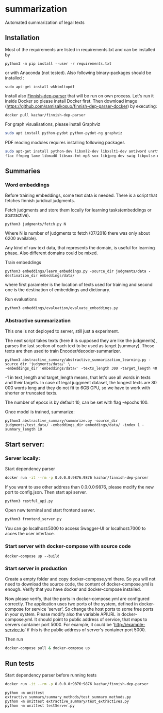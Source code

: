 # summarization
Automated summarization of legal texts

## Installation
Most of the requirements are listed in requirements.txt and can be installed by
```
python3 -m pip install --user -r requirements.txt
```
or with Anaconda (not tested).
Also following binary-packages should be installed :
```
sudo apt-get install wkhtmltopdf
```

Install also [Finnish-dep-parser](http://turkunlp.github.io/Finnish-dep-parser/) that will be run on own process.
Let's run it inside Docker so please install Docker first.
Then download image (https://github.com/samisalkosuo/finnish-dep-parser-docker)
by executing:
```
docker pull kazhar/finnish-dep-parser
```

For graph visualisations, please install Graphviz
```bash
sudo apt install python-pydot python-pydot-ng graphviz
```
PDF reading modules requires installing following packages
```bash
sudo apt-get install python-dev libxml2-dev libxslt1-dev antiword unrtf poppler-utils pstotext tesseract-ocr \
flac ffmpeg lame libmad0 libsox-fmt-mp3 sox libjpeg-dev swig libpulse-dev
```

## Summaries

### Word embeddings

Before training embeddings, some text data is needed. There is a script that fetches finnish juridical judgments.

Fetch judgments and store them locally for learning tasks(embeddings or abstractive).
```
python3 judgments/fetch.py N
```
Where N is number of judgments to fetch (07/2018 there was only about 6200 available).

Any kind of raw text data, that represents the domain, is useful for learning phase. Also different
domains could be mixed.

Train embeddings

```
python3 embeddings/learn_embeddings.py -source_dir judgments/data -destination_dir embeddings/data/
```
where first parameter is the location of texts used for training and second one is the destination of embeddings and dictionary.

Run evaluations
```bash
python3 embeddings/evaluation/evaluate_embeddings.py 
```

### Abstractive summarization
This one is not deployed to server, still just a experiment.

The next script takes texts (here it is supposed they are like the judgments), parses the last section
of each text to be used as target (summary). Those texts are then used to train Encoder/decoder-summarizer.
```
python3 abstractive_summary/abstractive_summarization_learning.py -source_dir 'judgments/data/' \
-embeddings_dir 'embeddings/data/' -texts_length 300 -target_length 40
```
-1 in text_length and target_length means, that let's use all words in texts and their targets. 
In case of legal juggment dataset, the longest texts are 80 000 words long and they do not fit to 6GB GPU, so we have to work with shorter or truncated texts.

The number of epocs is by default 10, can be set with flag -epochs 100.

Once model is trained, summarize: 
```
python3 abstractive_summary/summarize.py -source_dir judgments/test_data/ -embeddings_dir embeddings/data/ -index 1 -summary_length 10

```

## Start server:

### Server locally:

Start dependency parser
```bash
docker run -it --rm -p 0.0.0.0:9876:9876 kazhar/finnish-dep-parser
```
If you want to use other address than 0.0.0.0:9876, please modify the new port to config.json.
Then start api server.
```
python3 restful_api.py
```
Open new terminal and start frontend server.

```bash
python3 frontend_server.py
``` 
You can go localhost:5000 to access Swagger-UI or localhost:7000 to acces the user interface.

### Start server with docker-compose with source code

```
docker-compose up --build
```

### Start server in production

Create a empty folder and copy docker-compose.yml there. So you will not need to download the source code, the content 
of docker-compose.yml is enough. Verify that you have docker and docker-compose installed.

Now please verify, that the ports in docker-compose.yml are configured correctly.
The application uses two ports of the system, defined in docker-compose for service 'server'. So change the 
host ports to some free ports in your system. Please modify also the variable APIURL in docker-compose.yml. It should
 point to public address of service, that maps to servers container port 5000. For example, it 
could be 'http://example-service.io' if this is the public address of server's container port 5000.

Then run
```bash
docker-compose pull & docker-compose up
```


## Run tests
Start dependency parser before running tests
```bash
docker run -it --rm -p 0.0.0.0:9876:9876 kazhar/finnish-dep-parser
```
```
python -m unittest extractive_summary/summary_methods/test_summary_methods.py
python -m unittest extractive_summary/test_extractives.py
python -m unittest testServer.py
```